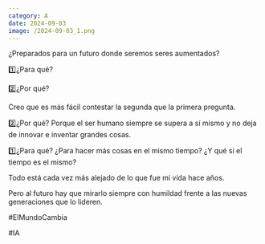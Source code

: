 ```yaml
--- 
category: A 
date: 2024-09-03 
image: /2024-09-03_1.png 
--- 
```


¿Preparados para un futuro donde seremos seres aumentados?

1️⃣¿Para qué?

2️⃣¿Por qué?

Creo que es más fácil contestar la segunda que la primera pregunta.

2️⃣¿Por qué? Porque el ser humano siempre se supera a sí mismo y no deja de innovar e inventar grandes cosas.

1️⃣¿Para qué? ¿Para hacer más cosas en el mismo tiempo? ¿Y qué si el tiempo es el mismo?

Todo está cada vez más alejado de lo que fue mi vida hace años.

Pero al futuro hay que mirarlo siempre con humildad frente a las nuevas generaciones que lo lideren. 

#ElMundoCambia

#IA